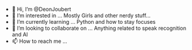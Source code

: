 - 👋 Hi, I’m @DeonJoubert
- 👀 I’m interested in ...  Mostly Girls and other nerdy stuff...
- 🌱 I’m currently learning ...  Python and how to stay focuses
- 💞️ I’m looking to collaborate on ...  Anything related to speak recognition and AI
- 📫 How to reach me ... 

<!---
DeonJoubert/DeonJoubert is a ✨ special ✨ repository because its `README.md` (this file) appears on your GitHub profile.
You can click the Preview link to take a look at your changes.
--->

